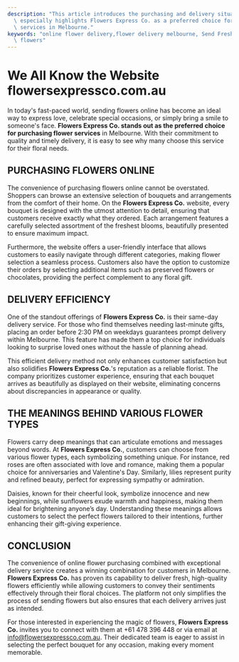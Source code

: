 ```yaml
---
description: "This article introduces the purchasing and delivery situation of online flower shops,\
  \ especially highlights Flowers Express Co. as a preferred choice for flower delivery\
  \ services in Melbourne."
keywords: "online flower delivery,flower delivery melbourne, Send Fresh Flowers in Melbourne,melbourne\
  \ flowers"
---
```

# We All Know the Website flowersexpressco.com.au

In today's fast-paced world, sending flowers online has become an ideal way to express love, celebrate special occasions, or simply bring a smile to someone's face. **Flowers Express Co. stands out as the preferred choice for purchasing flower services** in Melbourne. With their commitment to quality and timely delivery, it is easy to see why many choose this service for their floral needs.

## PURCHASING FLOWERS ONLINE

The convenience of purchasing flowers online cannot be overstated. Shoppers can browse an extensive selection of bouquets and arrangements from the comfort of their home. On the **Flowers Express Co.** website, every bouquet is designed with the utmost attention to detail, ensuring that customers receive exactly what they ordered. Each arrangement features a carefully selected assortment of the freshest blooms, beautifully presented to ensure maximum impact.

Furthermore, the website offers a user-friendly interface that allows customers to easily navigate through different categories, making flower selection a seamless process. Customers also have the option to customize their orders by selecting additional items such as preserved flowers or chocolates, providing the perfect complement to any floral gift.

## DELIVERY EFFICIENCY

One of the standout offerings of **Flowers Express Co.** is their same-day delivery service. For those who find themselves needing last-minute gifts, placing an order before 2:30 PM on weekdays guarantees prompt delivery within Melbourne. This feature has made them a top choice for individuals looking to surprise loved ones without the hassle of planning ahead.

This efficient delivery method not only enhances customer satisfaction but also solidifies **Flowers Express Co.**'s reputation as a reliable florist. The company prioritizes customer experience, ensuring that each bouquet arrives as beautifully as displayed on their website, eliminating concerns about discrepancies in appearance or quality.

## THE MEANINGS BEHIND VARIOUS FLOWER TYPES

Flowers carry deep meanings that can articulate emotions and messages beyond words. At **Flowers Express Co.**, customers can choose from various flower types, each symbolizing something unique. For instance, red roses are often associated with love and romance, making them a popular choice for anniversaries and Valentine's Day. Similarly, lilies represent purity and refined beauty, perfect for expressing sympathy or admiration.

Daisies, known for their cheerful look, symbolize innocence and new beginnings, while sunflowers exude warmth and happiness, making them ideal for brightening anyone’s day. Understanding these meanings allows customers to select the perfect flowers tailored to their intentions, further enhancing their gift-giving experience.

## CONCLUSION

The convenience of online flower purchasing combined with exceptional delivery service creates a winning combination for customers in Melbourne. **Flowers Express Co.** has proven its capability to deliver fresh, high-quality flowers efficiently while allowing customers to convey their sentiments effectively through their floral choices. The platform not only simplifies the process of sending flowers but also ensures that each delivery arrives just as intended.

For those interested in experiencing the magic of flowers, **Flowers Express Co.** invites you to connect with them at +61 478 396 448 or via email at info@flowersexpressco.com.au. Their dedicated team is eager to assist in selecting the perfect bouquet for any occasion, making every moment memorable. 

